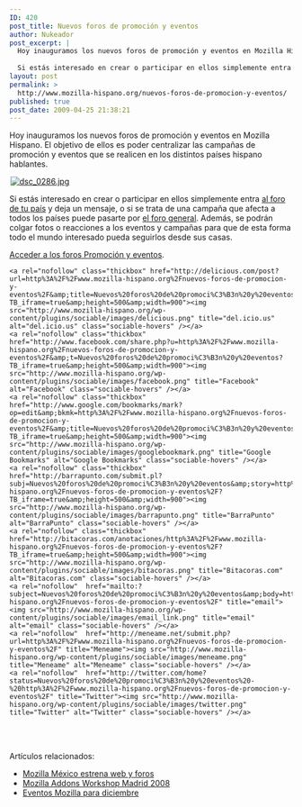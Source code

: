 ```yaml
---
ID: 420
post_title: Nuevos foros de promoción y eventos
author: Nukeador
post_excerpt: |
  Hoy inauguramos los nuevos foros de promoción y eventos en Mozilla Hispano. El objetivo de ellos es poder centralizar las campañas de promoción y eventos que se realicen en los distintos paí­ses hispano hablantes.
  
  Si estás interesado en crear o participar en ellos simplemente entra al foro de tu paí­s y deja un mensaje, o si [...]
layout: post
permalink: >
  http://www.mozilla-hispano.org/nuevos-foros-de-promocion-y-eventos/
published: true
post_date: 2009-04-25 21:38:21
---
```

<p>Hoy inauguramos los nuevos foros de promoción y eventos en Mozilla Hispano. El objetivo de ellos es poder centralizar las campañas de promoción y eventos que se realicen en los distintos paí­ses hispano hablantes.</p>
<p style="margin:auto; width: 500px" ><a href="http://www.mozilla-hispano.org/foro/viewforum.php?f=26"><img src="http://farm4.static.flickr.com/3524/3263557474_2740160743.jpg" alt="dsc_0286.jpg" /></a></p>
<p>Si estás interesado en crear o participar en ellos simplemente entra <a href="http://www.mozilla-hispano.org/foro/viewforum.php?f=26" hreflang="es">al foro de tu paí­s</a> y deja un mensaje, o si se trata de una campaña que afecta a todos los paí­ses puede pasarte por <a href="http://www.mozilla-hispano.org/foro/viewforum.php?f=27" hreflang="es">el foro general</a>. Además, se podrán colgar fotos o reacciones a los eventos y campañas para que de esta forma todo el mundo interesado pueda seguirlos desde sus casas.</p>
<p><a href="http://www.mozilla-hispano.org/foro/viewforum.php?f=26" hreflang="es"> Acceder a los foros Promoción y eventos</a>.</p>




	<a rel="nofollow" class="thickbox" href="http://delicious.com/post?url=http%3A%2F%2Fwww.mozilla-hispano.org%2Fnuevos-foros-de-promocion-y-eventos%2F&amp;title=Nuevos%20foros%20de%20promoci%C3%B3n%20y%20eventos&amp;notes=Hoy%20inauguramos%20los%20nuevos%20foros%20de%20promoci%C3%B3n%20y%20eventos%20en%20Mozilla%20Hispano.%20El%20objetivo%20de%20ellos%20es%20poder%20centralizar%20las%20campa%C3%B1as%20de%20promoci%C3%B3n%20y%20eventos%20que%20se%20realicen%20en%20los%20distintos%20pa%C3%AD%C2%ADses%20hispano%20hablantes.%20%20Si%20est%C3%A1s%20interesado%20en%20crear%20?TB_iframe=true&amp;height=500&amp;width=900"><img src="http://www.mozilla-hispano.org/wp-content/plugins/sociable/images/delicious.png" title="del.icio.us" alt="del.icio.us" class="sociable-hovers" /></a>
	<a rel="nofollow" class="thickbox" href="http://www.facebook.com/share.php?u=http%3A%2F%2Fwww.mozilla-hispano.org%2Fnuevos-foros-de-promocion-y-eventos%2F&amp;t=Nuevos%20foros%20de%20promoci%C3%B3n%20y%20eventos?TB_iframe=true&amp;height=500&amp;width=900"><img src="http://www.mozilla-hispano.org/wp-content/plugins/sociable/images/facebook.png" title="Facebook" alt="Facebook" class="sociable-hovers" /></a>
	<a rel="nofollow" class="thickbox" href="http://www.google.com/bookmarks/mark?op=edit&amp;bkmk=http%3A%2F%2Fwww.mozilla-hispano.org%2Fnuevos-foros-de-promocion-y-eventos%2F&amp;title=Nuevos%20foros%20de%20promoci%C3%B3n%20y%20eventos&amp;annotation=Hoy%20inauguramos%20los%20nuevos%20foros%20de%20promoci%C3%B3n%20y%20eventos%20en%20Mozilla%20Hispano.%20El%20objetivo%20de%20ellos%20es%20poder%20centralizar%20las%20campa%C3%B1as%20de%20promoci%C3%B3n%20y%20eventos%20que%20se%20realicen%20en%20los%20distintos%20pa%C3%AD%C2%ADses%20hispano%20hablantes.%20%20Si%20est%C3%A1s%20interesado%20en%20crear%20?TB_iframe=true&amp;height=500&amp;width=900"><img src="http://www.mozilla-hispano.org/wp-content/plugins/sociable/images/googlebookmark.png" title="Google Bookmarks" alt="Google Bookmarks" class="sociable-hovers" /></a>
	<a rel="nofollow" class="thickbox" href="http://barrapunto.com/submit.pl?subj=Nuevos%20foros%20de%20promoci%C3%B3n%20y%20eventos&amp;story=http%3A%2F%2Fwww.mozilla-hispano.org%2Fnuevos-foros-de-promocion-y-eventos%2F?TB_iframe=true&amp;height=500&amp;width=900"><img src="http://www.mozilla-hispano.org/wp-content/plugins/sociable/images/barrapunto.png" title="BarraPunto" alt="BarraPunto" class="sociable-hovers" /></a>
	<a rel="nofollow" class="thickbox" href="http://bitacoras.com/anotaciones/http%3A%2F%2Fwww.mozilla-hispano.org%2Fnuevos-foros-de-promocion-y-eventos%2F?TB_iframe=true&amp;height=500&amp;width=900"><img src="http://www.mozilla-hispano.org/wp-content/plugins/sociable/images/bitacoras.png" title="Bitacoras.com" alt="Bitacoras.com" class="sociable-hovers" /></a>
	<a rel="nofollow"  href="mailto:?subject=Nuevos%20foros%20de%20promoci%C3%B3n%20y%20eventos&amp;body=http%3A%2F%2Fwww.mozilla-hispano.org%2Fnuevos-foros-de-promocion-y-eventos%2F" title="email"><img src="http://www.mozilla-hispano.org/wp-content/plugins/sociable/images/email_link.png" title="email" alt="email" class="sociable-hovers" /></a>
	<a rel="nofollow"  href="http://meneame.net/submit.php?url=http%3A%2F%2Fwww.mozilla-hispano.org%2Fnuevos-foros-de-promocion-y-eventos%2F" title="Meneame"><img src="http://www.mozilla-hispano.org/wp-content/plugins/sociable/images/meneame.png" title="Meneame" alt="Meneame" class="sociable-hovers" /></a>
	<a rel="nofollow"  href="http://twitter.com/home?status=Nuevos%20foros%20de%20promoci%C3%B3n%20y%20eventos%20-%20http%3A%2F%2Fwww.mozilla-hispano.org%2Fnuevos-foros-de-promocion-y-eventos%2F" title="Twitter"><img src="http://www.mozilla-hispano.org/wp-content/plugins/sociable/images/twitter.png" title="Twitter" alt="Twitter" class="sociable-hovers" /></a>


<br/><br/>

<p>Artículos relacionados:<ul><li><a href='http://www.mozilla-hispano.org/mozilla-mexico-estrena-web-y-foros/' rel='bookmark' title='Permanent Link: Mozilla México estrena web y foros'>Mozilla México estrena web y foros</a></li>
<li><a href='http://www.mozilla-hispano.org/mozilla-addons-workshop-madrid-2008/' rel='bookmark' title='Permanent Link: Mozilla Addons Workshop Madrid 2008'>Mozilla Addons Workshop Madrid 2008</a></li>
<li><a href='http://www.mozilla-hispano.org/eventos-mozilla-para-diciembre/' rel='bookmark' title='Permanent Link: Eventos Mozilla para diciembre'>Eventos Mozilla para diciembre</a></li>
</ul></p>